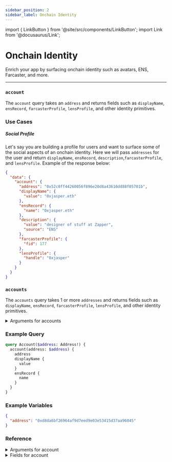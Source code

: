 ```yaml
---
sidebar_position: 2
sidebar_label: Onchain Identity
---
```


import { LinkButton } from '@site/src/components/LinkButton';
import Link from '@docusaurus/Link';

# Onchain Identity

Enrich your app by surfacing onchain identity such as avatars, ENS, Farcaster, and more.

---

### `account`

The `account` query takes an `address` and returns fields such as `displayName`, `ensRecord`, `farcasterProfile`, `lensProfile`, and other identity primitives.


### Use Cases

##### Social Profile

Let's say you are building a profile for users and want to surface some of the social aspects of an onchain identity. Here we will pass `addresses` for the user and return `displayName`, `ensRecord`, `description`,`farcasterProfile`, and `lensProfile`. Example of the response below:

```json
{
  "data": {
    "account": {
      "address": "0x52c8ff44260056f896e20d8a43610dd88f05701b",
      "displayName": {
        "value": "0xjasper.eth"
      },
      "ensRecord": {
        "name": "0xjasper.eth"
      },
      "description": {
        "value": "designer of stuff at Zapper",
        "source": "ENS"
      },
      "farcasterProfile": {
        "fid": 177
      },
      "lensProfile": {
        "handle": "0xjasper"
      }
    }
  }
}

```



### `accounts`

The `accounts` query takes 1 or more `addresses` and returns fields such as `displayName`, `ensRecord`, `farcasterProfile`, `lensProfile`, and other identity primitives.

<details>
<summary>Arguments for accounts</summary>

| Arguement      | Description | Type |
| ----------- | ----------- | ----------- |
| `addresses`      | Get data for one or more addresses      | `String!` | 

</details>

### Example Query

```graphql
query Account($address: Address!) {
  account(address: $address) {
    address
    displayName {
      value
    }
    ensRecord {
      name
    }
  }
}
```

### Example Variables

```json
{
  "address": "0xd8da6bf26964af9d7eed9e03e53415d37aa96045"
}
```

<LinkButton href="/sandbox" type="primary" buttonCopy="Try in sandbox" />

### Reference

<details>
<summary>Arguments for account</summary>

| Arguement      | Description | Type |
| ----------- | ----------- | ----------- |
| `address`      | Get data for address       | `String!` | 

</details>

<details>
<summary>Fields for account</summary>

| Field      | Description | Type |
| ----------- | ----------- | ----------- |
| `id`      | -       | `ID!`       |
| `address`      | -       | `DisplayName!` | 
| `avatar`      | Gets avatar       | `AccountAvatar!` | 
| `description`      | Gets description.       | `Description!` | 
| `socialLinks`      | Gets social links.      | `AccountSocialLink!` | 
| `contract`      | -       | `String!` | 
| `metadata`      | -       | `AddressMetadataObject!` | 
| `isContract`      | -       | `Boolean!` | 
| `openenURI`      | Returns a Opepen URI       | `String!` | 
| `blockiesURI`      | Returns a Blockie URI        | `String!` | 
| `isFollowedBy`      | Takes an argument `address` and returns true/false       | `Boolean!` | 
| `followStats`      | Data on followers & following     | `FollowerStats!` | 
| `followers`      | Returns followers     | `FollowerConnection!` | 
| `following`      | Returns following     | `FollowingConnection!` | 
| `ensRecord`      | -     | `EnsRecord!` | 
| `lensProfile`      | -     | `LensProfile!` | 
| `farcasterProfile`      | -     | `FarcasterProfile!` | 
| `label`      | -     | `String!` | 


</details>
